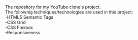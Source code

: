The repository for my YouTube clone's project. <br>
The follownig techniques/technologies are used in this project:<br>
-HTML5 Semantic Tags <br>
-CSS Grid<br>
-CSS Flexbox<br>
-Responsiveness
